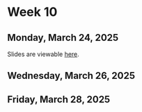 # Week 10


## Monday, March 24, 2025

Slides are viewable [here](day_20.ipynb).

## Wednesday, March 26, 2025


## Friday, March 28, 2025
